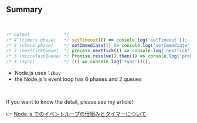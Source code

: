 <!-- sectionTitle: Summary -->

## Summary

<br />

```javascript
/* output             */
/* 4 (timers phase)   */ setTimeout(() => console.log('setTimeout'));
/* 5 (check phase)    */ setImmediate(() => console.log('setImmediate'));
/* 2 (nextTickQueue)  */ process.nextTick(() => console.log('nextTick'));
/* 3 (microTaskQueue) */ Promise.resolve().then(() => console.log('promise'));
/* 1 (sync)           */ (() => console.log('sync'))();
```

- Node.js uses `libuv`
- the Node.js's event loop has 6 phases and 2 queues

<br />

If you want to know the detail, please see my article!

👉 [Node.js でのイベントループの仕組みとタイマーについて](https://blog.hiroppy.me/entry/nodejs-event-loop)
